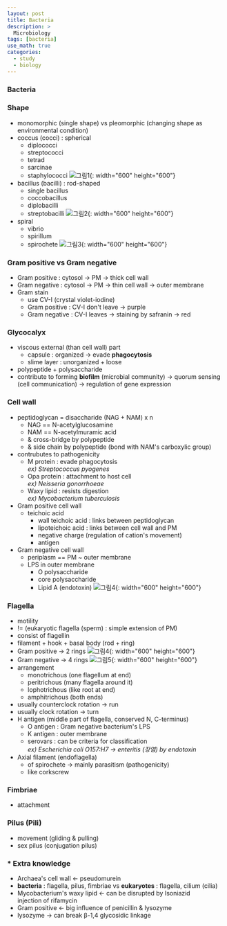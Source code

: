 ```yaml
---
layout: post
title: Bacteria
description: >
  Microbiology
tags: [bacteria]
use_math: true
categories:
  - study
  - biology
---
```

### Bacteria

### Shape
* monomorphic (single shape) vs pleomorphic (changing shape as environmental condition)
* coccus (cocci) : spherical
  * diplococci
  * streptococci
  * tetrad
  * sarcinae
  * staphylococci
  ![그림1](/assets/img/16.PNG?raw=true){: width="600" height="600"}
* bacillus (bacilli) : rod-shaped
  * single bacillus
  * coccobacillus
  * diplobacilli
  * streptobacilli
  ![그림2](/assets/img/17.PNG?raw=true){: width="600" height="600"}
* spiral
  * vibrio
  * spirillum
  * spirochete
  ![그림3](/assets/img/18.PNG?raw=true){: width="600" height="600"}

### Gram positive vs Gram negative
* Gram positive : cytosol → PM → thick cell wall
* Gram negative : cytosol → PM → thin cell wall → outer membrane
* Gram stain
  * use CV-I (crystal violet-iodine)
  * Gram positive : CV-I don't leave → purple
  * Gram negative : CV-I leaves → staining by safranin → red

### Glycocalyx
* viscous external (than cell wall) part
  * capsule : organized → evade **phagocytosis**
  * slime layer : unorganized + loose
* polypeptide + polysaccharide
* contribute to forming **biofilm** (microbial community) → quorum sensing (cell communication) → regulation of gene expression

### Cell wall
* peptidoglycan = disaccharide (NAG + NAM) x n
  * NAG == N-acetylglucosamine
  * NAM == N-acetylmuramic acid
  * & cross-bridge by polypeptide
  * & side chain by polypeptide (bond with NAM's carboxylic group)
* contrubutes to pathogenicity
  * M protein : evade phagocytosis <br>
  *ex) Streptococcus pyogenes*
  * Opa protein : attachment to host cell <br>
  *ex) Neisseria gonorrhoeae*
  * Waxy lipid : resists digestion <br>
  *ex) Mycobacterium tuberculosis*
* Gram positive cell wall
  * teichoic acid
    * wall teichoic acid : links between peptidoglycan
    * lipoteichoic acid : links between cell wall and PM
    * negative charge (regulation of cation's movement)
    * antigen
* Gram negative cell wall
  * periplasm == PM ~ outer membrane
  * LPS in outer membrane
    * O polysaccharide
    * core polysaccharide
    * Lipid A (endotoxin)
    ![그림4](/assets/img/21.PNG?raw=true){: width="600" height="600"}


### Flagella
* motility
* != (eukaryotic flagella (sperm) : simple extension of PM)
* consist of flagellin
* filament + hook + basal body (rod + ring)
* Gram positive → 2 rings
  ![그림4](/assets/img/19.PNG?raw=true){: width="600" height="600"}
* Gram negative → 4 rings
  ![그림5](/assets/img/20.PNG?raw=true){: width="600" height="600"}
* arrangement
  * monotrichous (one flagellum at end)
  * peritrichous (many flagella around it)
  * lophotrichous (like root at end)
  * amphitrichous (both ends)
* usually counterclock rotation → run
* usually clock rotation → turn
* H antigen (middle part of flagella, conserved N, C-terminus)
  * O antigen : Gram negative bacterium's LPS
  * K antigen : outer membrane
  * serovars : can be criteria for classification <br>
    *ex) Escherichia coli O157:H7 → enteritis (장염) by endotoxin*
* Axial filament (endoflagella)
  * of spirochete → mainly parasitism (pathogenicity)
  * like corkscrew

### Fimbriae
* attachment

### Pilus (Pili)
* movement (gliding & pulling)
* sex pilus (conjugation pilus)


### * Extra knowledge
* Archaea's cell wall ← pseudomurein
* **bacteria** : flagella, pilus, fimbriae vs **eukaryotes** : flagella, cilium (cilia)
* Mycobacterium's waxy lipid ← can be disrupted by Isoniazid <br>
injection of rifamycin
* Gram positive ← big influence of penicillin & lysozyme
* lysozyme → can break β-1,4 glycosidic linkage
